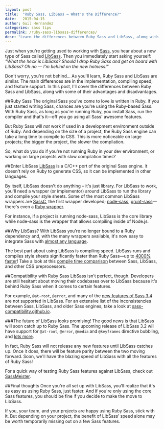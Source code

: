 ```yaml
---
layout: post
title:  "Ruby Sass, LibSass – What's the Difference?"
date:   2015-04-15
author: Guil Hernandez
categories: sass tips
permalink: /ruby-sass-libsass-differences/
desc: "Learn the differences between Ruby Sass and LibSass, along with some of the advantages of using each one."
---
```


Just when you're getting used to working with [Sass](http://sass-lang.com/), you hear about a new type of Sass called [LibSass](http://libsass.org/). Then you immediately start asking yourself: *"What the heck is LibSass? Should I drop Ruby Sass and get on board with LibSass? Oh no &mdash; I'm behind on the new hotness!"*

Don't worry, you're not behind... As you'll learn, Ruby Sass and LibSass are similar. The main differences are in the implementation, compiling speed, and feature support. In this post, I'll cover the differences between Ruby Sass and LibSass, along with some of their advantages and disadvantages.

##Ruby Sass
The original Sass you've come to love is written in Ruby. If you just started writing Sass, chances are you're using the Ruby-based Sass. With Ruby Sass, as long as you're running Ruby, you install Sass, run the compiler and that's it&mdash;off you go using all Sass' awesome features.

But Ruby Sass will *not* work if used in a development environment outside of Ruby. And depending on the size of a project, the Ruby Sass engine can take a long time to compile to CSS. This is more noticeable on large projects; the bigger the project, the slower the compilation.

So, what do you do if you're not running Ruby in your dev environment, or working on large projects with slow compilation times? 

##Enter LibSass 
[LibSass](http://libsass.org/) is a C/C++ port of the original Sass engine. It doesn't rely on Ruby to generate CSS, so it can be implemented in other languages. 

By itself, LibSass doesn't do anything &ndash; it's just library. For LibSass to work, you'll need a wrapper (or implementor) around LibSass to run the library and compile your style sheets. Some of the most common LibSass wrappers are [SassC](https://github.com/sass/sassc), the first wrapper developed; [node-sass](https://github.com/sass/node-sass), [grunt-sass](https://github.com/sindresorhus/grunt-sass)&mdash;there's even a [Ruby wrapper](https://github.com/sass/ruby-libsass).

For instance, if a project is running node-sass, LibSass is the core library while node-sass is the wrapper that allows compiling inside of Node.js.

##Why LibSass?
With LibSass you're no longer bound to a Ruby dependency and, with the many wrappers available, it's now easy to integrate Sass with [almost any language](http://sass-lang.com/libsass).

The best part about using LibSass is compiling speed. LibSass runs and compiles style sheets significantly faster than Ruby Sass&mdash;up to [4000% faster](http://www.moovweb.com/blog/libsass/)! Take a look at this [compile time comparison](http://www.solitr.com/blog/2014/01/css-preprocessor-benchmark/) between Sass, LibSass, and other CSS preprocessors.

##Compatibility with Ruby Sass
LibSass isn't perfect, though. Developers are still hesitant about moving their codebases over to LibSass because it's behind Ruby Sass when it comes to certain features.

For example, `@at-root`, `@error`, and many of the [new features of Sass 3.4](http://www.phase2technology.com/blog/everything-you-need-to-know-about-sass-3-4/) are not supported in LibSass. For an extensive list of the inconsistencies between Sass, LibSass, and older Sass engines, take a look at [sass-compatibility.github.io](http://sass-compatibility.github.io).

###The future of LibSass looks promising! 
The good news is that LibSass will soon catch up to Ruby Sass. The upcoming release of LibSass 3.2 will have support for `@at-root`, `@error`, `@media` and `@keyframes` directive bubbling, and [lots more](https://github.com/sass/libsass/releases/tag/3.2.0-beta.1). 

In fact, Ruby Sass will not release any new features until LibSass catches up. Once it does, there will be feature parity between the two moving forward. Soon, we'll have the blazing speed of LibSass with all the features of Ruby Sass!

For a quick way of testing Ruby Sass features against LibSass, check out [SassMeister](http://sassmeister.com/).

##Final thoughts
Once you're all set up with LibSass, you'll realize that it's as easy as using Ruby Sass, just faster. And if you're only using the core Sass features, you should be fine if you decide to make the move to LibSass.

If you, your team, and your projects are happy using Ruby Sass, stick with it. But depending on your project, the benefit of LibSass’ speed alone may be worth temporarily missing out on a few Sass features. 


